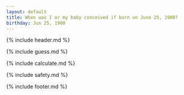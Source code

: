 ```yaml
---
layout: default
title: When was I or my baby conceived if born on June 25, 1900?
birthday: Jun 25, 1900
---
```


{% include header.md %}

{% include guess.md %}

{% include calculate.md %}

{% include safety.md %}

{% include footer.md %}



